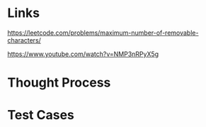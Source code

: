 # Links
https://leetcode.com/problems/maximum-number-of-removable-characters/

https://www.youtube.com/watch?v=NMP3nRPyX5g

# Thought Process

# Test Cases

